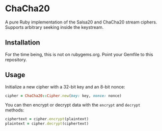 # ChaCha20

A pure Ruby implementation of the Salsa20 and ChaCha20 stream ciphers. Supports arbitrary seeking inside the keystream.

## Installation

For the time being, this is not on rubygems.org. Point your Gemfile to this repository.

## Usage

Initialize a new cipher with a 32-bit key and an 8-bit nonce:

```ruby
cipher = ChaCha20::Cipher.new(key: key, nonce: nonce)
```

You can then encrypt or decrypt data with the `encrypt` and `decrypt` methods:

```ruby
ciphertext = cipher.encrypt(plaintext)
plaintext = cipher.decrypt(ciphertext)
```
